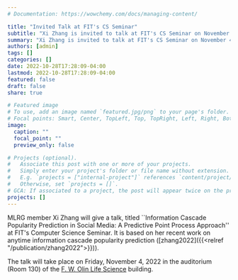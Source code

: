 ```yaml
---
# Documentation: https://wowchemy.com/docs/managing-content/

title: "Invited Talk at FIT's CS Seminar"
subtitle: "Xi Zhang is invited to talk at FIT's CS Seminar on November 4."
summary: "Xi Zhang is invited to talk at FIT's CS Seminar on November 4."
authors: [admin]
tags: []
categories: []
date: 2022-10-28T17:28:09-04:00
lastmod: 2022-10-28T17:28:09-04:00
featured: false
draft: false
share: true

# Featured image
# To use, add an image named `featured.jpg/png` to your page's folder.
# Focal points: Smart, Center, TopLeft, Top, TopRight, Left, Right, BottomLeft, Bottom, BottomRight.
image:
  caption: ""
  focal_point: ""
  preview_only: false

# Projects (optional).
#   Associate this post with one or more of your projects.
#   Simply enter your project's folder or file name without extension.
#   E.g. `projects = ["internal-project"]` references `content/project/deep-learning/index.md`.
#   Otherwise, set `projects = []`.
# GCA: If associated to a project, the post will appear twice on the project page.
projects: []
---
```


MLRG member Xi Zhang will give a talk, titled ``Information Cascade Popularity Prediction in Social Media: A Predictive Point Process Approach'' at FIT's Computer Science Seminar. It is based on her recent work on anytime information cascade popularity prediction ([zhang2022]({{<relref "/publication/zhang2022">}})).

<!--more-->

The talk will take place on Friday, November 4, 2022 in the auditorium (Room 130) of the [F. W. Olin Life Science](https://www.fit.edu/engineering-and-science/about/facilities/olin-life-sciences-building/) building.

